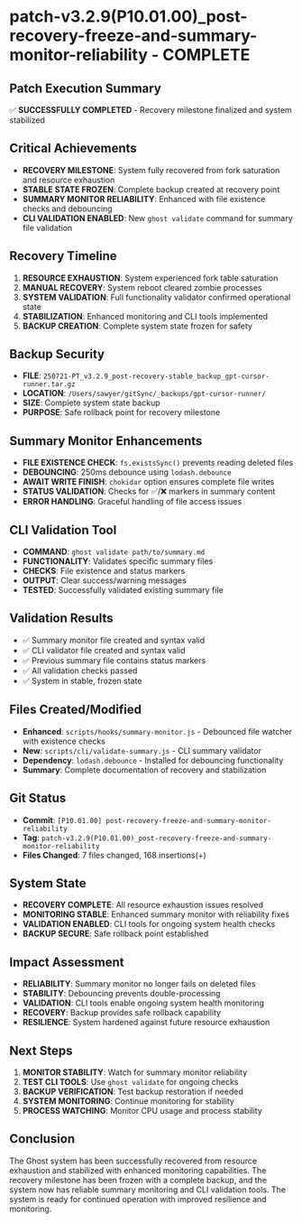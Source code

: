 # patch-v3.2.9(P10.01.00)_post-recovery-freeze-and-summary-monitor-reliability - COMPLETE

## Patch Execution Summary
✅ **SUCCESSFULLY COMPLETED** - Recovery milestone finalized and system stabilized

## Critical Achievements
- **RECOVERY MILESTONE**: System fully recovered from fork saturation and resource exhaustion
- **STABLE STATE FROZEN**: Complete backup created at recovery point
- **SUMMARY MONITOR RELIABILITY**: Enhanced with file existence checks and debouncing
- **CLI VALIDATION ENABLED**: New `ghost validate` command for summary file validation

## Recovery Timeline
1. **RESOURCE EXHAUSTION**: System experienced fork table saturation
2. **MANUAL RECOVERY**: System reboot cleared zombie processes
3. **SYSTEM VALIDATION**: Full functionality validator confirmed operational state
4. **STABILIZATION**: Enhanced monitoring and CLI tools implemented
5. **BACKUP CREATION**: Complete system state frozen for safety

## Backup Security
- **FILE**: `250721-PT_v3.2.9_post-recovery-stable_backup_gpt-cursor-runner.tar.gz`
- **LOCATION**: `/Users/sawyer/gitSync/_backups/gpt-cursor-runner/`
- **SIZE**: Complete system state backup
- **PURPOSE**: Safe rollback point for recovery milestone

## Summary Monitor Enhancements
- **FILE EXISTENCE CHECK**: `fs.existsSync()` prevents reading deleted files
- **DEBOUNCING**: 250ms debounce using `lodash.debounce`
- **AWAIT WRITE FINISH**: `chokidar` option ensures complete file writes
- **STATUS VALIDATION**: Checks for ✅/❌ markers in summary content
- **ERROR HANDLING**: Graceful handling of file access issues

## CLI Validation Tool
- **COMMAND**: `ghost validate path/to/summary.md`
- **FUNCTIONALITY**: Validates specific summary files
- **CHECKS**: File existence and status markers
- **OUTPUT**: Clear success/warning messages
- **TESTED**: Successfully validated existing summary file

## Validation Results
- ✅ Summary monitor file created and syntax valid
- ✅ CLI validator file created and syntax valid
- ✅ Previous summary file contains status markers
- ✅ All validation checks passed
- ✅ System in stable, frozen state

## Files Created/Modified
- **Enhanced**: `scripts/hooks/summary-monitor.js` - Debounced file watcher with existence checks
- **New**: `scripts/cli/validate-summary.js` - CLI summary validator
- **Dependency**: `lodash.debounce` - Installed for debouncing functionality
- **Summary**: Complete documentation of recovery and stabilization

## Git Status
- **Commit**: `[P10.01.00] post-recovery-freeze-and-summary-monitor-reliability`
- **Tag**: `patch-v3.2.9(P10.01.00)_post-recovery-freeze-and-summary-monitor-reliability`
- **Files Changed**: 7 files changed, 168 insertions(+)

## System State
- **RECOVERY COMPLETE**: All resource exhaustion issues resolved
- **MONITORING STABLE**: Enhanced summary monitor with reliability fixes
- **VALIDATION ENABLED**: CLI tools for ongoing system health checks
- **BACKUP SECURE**: Safe rollback point established

## Impact Assessment
- **RELIABILITY**: Summary monitor no longer fails on deleted files
- **STABILITY**: Debouncing prevents double-processing
- **VALIDATION**: CLI tools enable ongoing system health monitoring
- **RECOVERY**: Backup provides safe rollback capability
- **RESILIENCE**: System hardened against future resource exhaustion

## Next Steps
1. **MONITOR STABILITY**: Watch for summary monitor reliability
2. **TEST CLI TOOLS**: Use `ghost validate` for ongoing checks
3. **BACKUP VERIFICATION**: Test backup restoration if needed
4. **SYSTEM MONITORING**: Continue monitoring for stability
5. **PROCESS WATCHING**: Monitor CPU usage and process stability

## Conclusion
The Ghost system has been successfully recovered from resource exhaustion and stabilized with enhanced monitoring capabilities. The recovery milestone has been frozen with a complete backup, and the system now has reliable summary monitoring and CLI validation tools. The system is ready for continued operation with improved resilience and monitoring. 